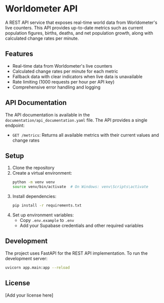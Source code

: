 # Worldometer API

A REST API service that exposes real-time world data from Worldometer's live counters. This API provides up-to-date metrics such as current population figures, births, deaths, and net population growth, along with calculated change rates per minute.

## Features

- Real-time data from Worldometer's live counters
- Calculated change rates per minute for each metric
- Fallback data with clear indicators when live data is unavailable
- Rate limiting (1000 requests per hour per API key)
- Comprehensive error handling and logging

## API Documentation

The API documentation is available in the `documentation/api_documentation.yaml` file. The API provides a single endpoint:

- `GET /metrics`: Returns all available metrics with their current values and change rates

## Setup

1. Clone the repository
2. Create a virtual environment:
   ```bash
   python -m venv venv
   source venv/bin/activate  # On Windows: venv\Scripts\activate
   ```
3. Install dependencies:
   ```bash
   pip install -r requirements.txt
   ```
4. Set up environment variables:
   - Copy `.env.example` to `.env`
   - Add your Supabase credentials and other required variables

## Development

The project uses FastAPI for the REST API implementation. To run the development server:

```bash
uvicorn app.main:app --reload
```

## License

[Add your license here] 